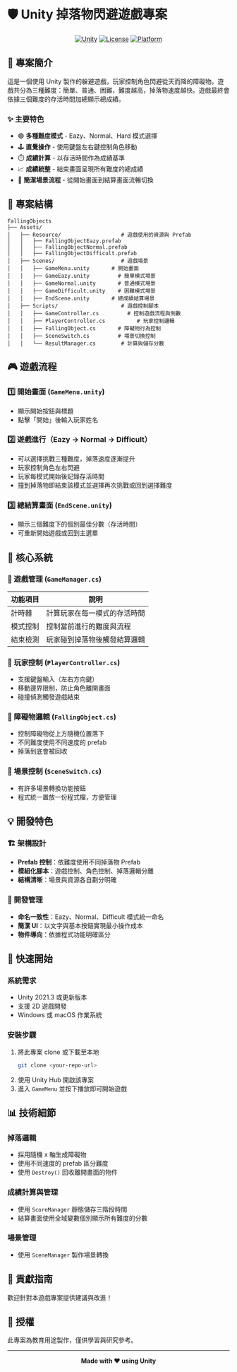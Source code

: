 # 🛡️ Unity 掉落物閃避遊戲專案

<div align="center">

[![Unity](https://img.shields.io/badge/Unity-2021.3+-black?style=for-the-badge&logo=unity)](https://unity.com/)
[![License](https://img.shields.io/badge/License-Educational-blue?style=for-the-badge)](LICENSE)
[![Platform](https://img.shields.io/badge/Platform-Windows%20%7C%20macOS-green?style=for-the-badge)](https://github.com/ONK2130/unity-puzzle)

</div>


## 📖 專案簡介

這是一個使用 Unity 製作的躲避遊戲，玩家控制角色閃避從天而降的障礙物。遊戲共分為三種難度：簡單、普通、困難，難度越高，掉落物速度越快。遊戲最終會依據三個難度的存活時間加總顯示總成績。

### ✨ 主要特色

- 🟢 **多種難度模式** - Eazy、Normal、Hard 模式選擇
- 🕹️ **直覺操作** - 使用鍵盤左右鍵控制角色移動
- ⏱️ **成績計算** - 以存活時間作為成績基準
- 📈 **成績統整** - 結束畫面呈現所有難度的總成績
- 🧠 **簡潔場景流程** - 從開始畫面到結算畫面流暢切換

## 📁 專案結構

```
FallingObjects
├── Assets/
│   ├── Resource/                   # 遊戲使用的資源與 Prefab
│   │   ├── FallingObjectEazy.prefab
│   │   ├── FallingObjectNormal.prefab
│   │   ├── FallingObjectDifficult.prefab
│   ├── Scenes/                     # 遊戲場景
│   │   ├── GameMenu.unity       # 開始畫面
│   │   ├── GameEazy.unity         # 簡單模式場景
│   │   ├── GameNormal.unity       # 普通模式場景
│   │   ├── GameDifficult.unity    # 困難模式場景
│   │   ├── EndScene.unity       # 總成績結算場景
│   ├── Scripts/                    # 遊戲控制腳本
│   │   ├── GameController.cs         # 控制遊戲流程與倒數
│   │   ├── PlayerController.cs          # 玩家控制邏輯
│   │   ├── FallingObject.cs       # 障礙物行為控制
│   │   ├── SceneSwitch.cs         # 場景切換控制
│   │   └── ResultManager.cs        # 計算與儲存分數
```

## 🎮 遊戲流程

### 1️⃣ 開始畫面 (`GameMenu.unity`)

- 顯示開始按鈕與標題
- 點擊「開始」後輸入玩家姓名

### 2️⃣ 遊戲進行（Eazy → Normal → Difficult）

- 可以選擇挑戰三種難度，掉落速度逐漸提升
- 玩家控制角色左右閃避
- 玩家每模式開始後記錄存活時間
- 撞到掉落物即結束該模式並選擇再次挑戰或回到選擇難度

### 3️⃣ 總結算畫面 (`EndScene.unity`)

- 顯示三個難度下的個別最佳分數（存活時間）
- 可重新開始遊戲或回到主選單

## 🔧 核心系統

### 📌 遊戲管理 (`GameManager.cs`)

| 功能項目       | 說明                         |
| -------------- | ---------------------------- |
| 計時器         | 計算玩家在每一模式的存活時間 |
| 模式控制       | 控制當前進行的難度與流程     |
| 結束檢測       | 玩家碰到掉落物後觸發結算邏輯 |

### 📌 玩家控制 (`PlayerController.cs`)

- 支援鍵盤輸入（左右方向鍵）
- 移動邊界限制，防止角色離開畫面
- 碰撞偵測觸發遊戲結束

### 📌 障礙物邏輯 (`FallingObject.cs`)

- 控制障礙物從上方隨機位置落下
- 不同難度使用不同速度的 prefab
- 掉落到底會被回收

### 📌 場景控制 (`SceneSwitch.cs`)

- 有許多場景轉換功能按鈕
- 程式統一置放一份程式檔，方便管理

## 💡 開發特色

### 🏗️ 架構設計

- **Prefab 控制**：依難度使用不同掉落物 Prefab
- **模組化腳本**：遊戲控制、角色控制、掉落邏輯分離
- **結構清晰**：場景與資源各自劃分明確

### 📝 開發管理

- **命名一致性**：Eazy、Normal、Difficult 模式統一命名
- **簡潔 UI**：以文字與基本按鈕實現最小操作成本
- **物件導向**：依據程式功能明確區分

## 🚀 快速開始

### 系統需求

- Unity 2021.3 或更新版本
- 支援 2D 遊戲開發
- Windows 或 macOS 作業系統

### 安裝步驟

1. 將此專案 clone 或下載至本地
   ```bash
   git clone <your-repo-url>
   ```
2. 使用 Unity Hub 開啟該專案
3. 進入 `GameMenu` 並按下播放即可開始遊戲

## 📊 技術細節

### 掉落邏輯

- 採用隨機 x 軸生成障礙物
- 使用不同速度的 prefab 區分難度
- 使用 `Destroy()` 回收離開畫面的物件

### 成績計算與管理

- 使用 `ScoreManager` 靜態儲存三階段時間
- 結算畫面使用全域變數個別顯示所有難度的分數

### 場景管理
- 使用 `SceneManager` 製作場景轉換

## 🤝 貢獻指南

歡迎針對本遊戲專案提供建議與改進！

## 📄 授權

此專案為教育用途製作，僅供學習與研究參考。

---

<div align="center">

**Made with ❤️ using Unity**

</div>
